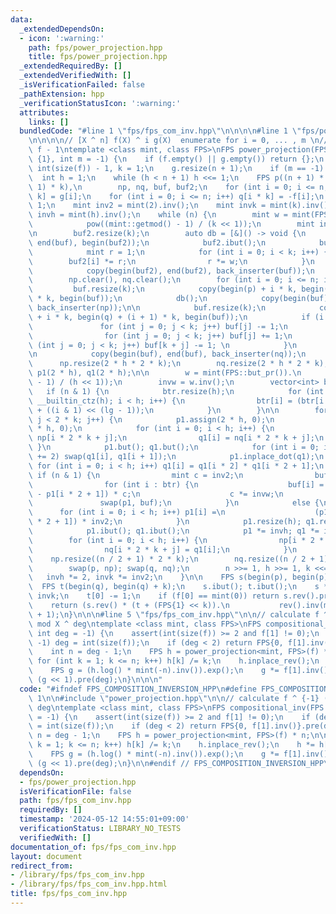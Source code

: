 ```yaml
---
data:
  _extendedDependsOn:
  - icon: ':warning:'
    path: fps/power_projection.hpp
    title: fps/power_projection.hpp
  _extendedRequiredBy: []
  _extendedVerifiedWith: []
  _isVerificationFailed: false
  _pathExtension: hpp
  _verificationStatusIcon: ':warning:'
  attributes:
    links: []
  bundledCode: "#line 1 \"fps/fps_com_inv.hpp\"\n\n\n\n#line 1 \"fps/power_projection.hpp\"\
    \n\n\n\n// [X ^ n] f(X) ^ i g(X)  enumerate for i = 0, ... , m \n// n = \\deg\
    \ f - 1\ntemplate <class mint, class FPS>\nFPS power_projection(FPS f, FPS g =\
    \ {1}, int m = -1) {\n    if (f.empty() || g.empty()) return {};\n    int n =\
    \ int(size(f)) - 1, k = 1;\n    g.resize(n + 1);\n    if (m == -1) m = n;\n  \
    \  int h = 1;\n    while (h < n + 1) h <<= 1;\n    FPS p((n + 1) * k), q((n +\
    \ 1) * k),\n        np, nq, buf, buf2;\n    for (int i = 0; i <= n; i++) p[i *\
    \ k] = g[i];\n    for (int i = 0; i <= n; i++) q[i * k] = -f[i];\n    q[0] +=\
    \ 1;\n    mint inv2 = mint(2).inv();\n    mint invk = mint(k).inv();\n    mint\
    \ invh = mint(h).inv();\n    while (n) {\n        mint w = mint(FPS::but_pr()).\n\
    \            pow((mint::getmod() - 1) / (k << 1));\n        mint invw = w.inv();\n\
    \n        buf2.resize(k);\n        auto db = [&]() -> void {\n            copy(begin(buf),\
    \ end(buf), begin(buf2));\n            buf2.ibut();\n            buf2 *= invk;\n\
    \            mint r = 1;\n            for (int i = 0; i < k; i++) {\n        \
    \        buf2[i] *= r;\n                r *= w;\n            }\n            buf2.but();\n\
    \            copy(begin(buf2), end(buf2), back_inserter(buf));\n        };\n\n\
    \        np.clear(), nq.clear();\n        for (int i = 0; i <= n; i++) {\n   \
    \         buf.resize(k);\n            copy(begin(p) + i * k, begin(p) + (i + 1)\
    \ * k, begin(buf));\n            db();\n            copy(begin(buf), end(buf),\
    \ back_inserter(np));\n\n            buf.resize(k);\n            copy(begin(q)\
    \ + i * k, begin(q) + (i + 1) * k, begin(buf));\n            if (i == 0) {\n \
    \               for (int j = 0; j < k; j++) buf[j] -= 1;\n                db();\n\
    \                for (int j = 0; j < k; j++) buf[j] += 1;\n                for\
    \ (int j = 0; j < k; j++) buf[k + j] -= 1; \n            }\n            else db();\n\
    \n            copy(begin(buf), end(buf), back_inserter(nq));\n        }\n\n  \
    \      np.resize(2 * h * 2 * k);\n        nq.resize(2 * h * 2 * k);\n        FPS\
    \ p1(2 * h), q1(2 * h);\n\n        w = mint(FPS::but_pr()).\n            pow((mint::getmod()\
    \ - 1) / (h << 1));\n        invw = w.inv();\n        vector<int> btr;\n     \
    \   if (n & 1) {\n            btr.resize(h);\n            for (int i = 0, lg =\
    \ __builtin_ctz(h); i < h; i++) {\n                btr[i] = (btr[i >> 1] >> 1)\
    \ + ((i & 1) << (lg - 1));\n            }\n        }\n\n        for (int j = 0;\
    \ j < 2 * k; j++) {\n            p1.assign(2 * h, 0);\n            q1.assign(2\
    \ * h, 0);\n            for (int i = 0; i < h; i++) {\n                p1[i] =\
    \ np[i * 2 * k + j];\n                q1[i] = nq[i * 2 * k + j];\n           \
    \ }\n            p1.but(); q1.but();\n            for (int i = 0; i < 2 * h; i\
    \ += 2) swap(q1[i], q1[i + 1]);\n            p1.inplace_dot(q1);\n           \
    \ for (int i = 0; i < h; i++) q1[i] = q1[i * 2] * q1[i * 2 + 1];\n           \
    \ if (n & 1) {\n                mint c = inv2;\n                buf.resize(h);\n\
    \                for (int i : btr) {\n                    buf[i] = (p1[i * 2]\
    \ - p1[i * 2 + 1]) * c;\n                    c *= invw;\n                }\n \
    \               swap(p1, buf);\n            }\n            else {\n          \
    \      for (int i = 0; i < h; i++) p1[i] =\n                    (p1[i * 2] + p1[i\
    \ * 2 + 1]) * inv2;\n            }\n            p1.resize(h); q1.resize(h);\n\
    \            p1.ibut(); q1.ibut();\n            p1 *= invh; q1 *= invh;\n    \
    \        for (int i = 0; i < h; i++) {\n                np[i * 2 * k + j] = p1[i];\n\
    \                nq[i * 2 * k + j] = q1[i];\n            }\n        }\n\n    \
    \    np.resize((n / 2 + 1) * 2 * k);\n        nq.resize((n / 2 + 1) * 2 * k);\n\
    \        swap(p, np); swap(q, nq);\n        n >>= 1, h >>= 1, k <<= 1;\n     \
    \   invh *= 2, invk *= inv2;\n    }\n\n    FPS s(begin(p), begin(p) + k);\n  \
    \  FPS t(begin(q), begin(q) + k);\n    s.ibut(); t.ibut();\n    s *= invk; t *=\
    \ invk;\n    t[0] -= 1;\n    if (f[0] == mint(0)) return s.rev().pre(m + 1);\n\
    \    return (s.rev() * (t + (FPS{1} << k)).\n           rev().inv(m + 1)).pre(m\
    \ + 1);\n}\n\n\n#line 5 \"fps/fps_com_inv.hpp\"\n\n// calculate f ^ {-1} (X) \
    \ mod X ^ deg\ntemplate <class mint, class FPS>\nFPS compositional_inv(FPS f,\
    \ int deg = -1) {\n    assert(int(size(f)) >= 2 and f[1] != 0);\n    if (deg ==\
    \ -1) deg = int(size(f));\n    if (deg < 2) return FPS{0, f[1].inv()}.pre(deg);\n\
    \    int n = deg - 1;\n    FPS h = power_projection<mint, FPS>(f) * n;\n\n   \
    \ for (int k = 1; k <= n; k++) h[k] /= k;\n    h.inplace_rev();\n    h *= h[0].inv();\n\
    \    FPS g = (h.log() * mint(-n).inv()).exp();\n    g *= f[1].inv();\n    return\
    \ (g << 1).pre(deg);\n}\n\n\n"
  code: "#ifndef FPS_COMPOSITION_INVERSION_HPP\n#define FPS_COMPOSITION_INVERSION_HPP\
    \ 1\n\n#include \"power_projection.hpp\"\n\n// calculate f ^ {-1} (X)  mod X ^\
    \ deg\ntemplate <class mint, class FPS>\nFPS compositional_inv(FPS f, int deg\
    \ = -1) {\n    assert(int(size(f)) >= 2 and f[1] != 0);\n    if (deg == -1) deg\
    \ = int(size(f));\n    if (deg < 2) return FPS{0, f[1].inv()}.pre(deg);\n    int\
    \ n = deg - 1;\n    FPS h = power_projection<mint, FPS>(f) * n;\n\n    for (int\
    \ k = 1; k <= n; k++) h[k] /= k;\n    h.inplace_rev();\n    h *= h[0].inv();\n\
    \    FPS g = (h.log() * mint(-n).inv()).exp();\n    g *= f[1].inv();\n    return\
    \ (g << 1).pre(deg);\n}\n\n#endif // FPS_COMPOSITION_INVERSION_HPP\n"
  dependsOn:
  - fps/power_projection.hpp
  isVerificationFile: false
  path: fps/fps_com_inv.hpp
  requiredBy: []
  timestamp: '2024-05-12 14:55:01+09:00'
  verificationStatus: LIBRARY_NO_TESTS
  verifiedWith: []
documentation_of: fps/fps_com_inv.hpp
layout: document
redirect_from:
- /library/fps/fps_com_inv.hpp
- /library/fps/fps_com_inv.hpp.html
title: fps/fps_com_inv.hpp
---
```

